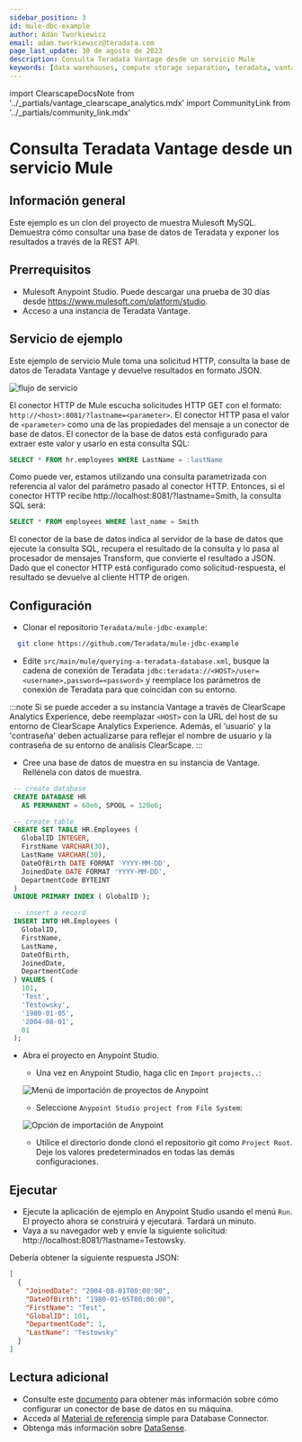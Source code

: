 ```yaml
---
sidebar_position: 3
id: mule-dbc-example
author: Adán Tworkiewicz
email: adam.tworkiewicz@teradata.com
page_last_update: 30 de agosto de 2023
description: Consulta Teradata Vantage desde un servicio Mule
keywords: [data warehouses, compute storage separation, teradata, vantage, cloud data platform, object storage, business intelligence, enterprise analytics, Mule, JDBC, microservicios]
---
```


import ClearscapeDocsNote from '../_partials/vantage_clearscape_analytics.mdx'
import CommunityLink from '../_partials/community_link.mdx'

# Consulta Teradata Vantage desde un servicio Mule

## Información general

Este ejemplo es un clon del proyecto de muestra Mulesoft MySQL.
Demuestra cómo consultar una base de datos de Teradata y exponer los resultados a través de la REST API.

## Prerrequisitos

* Mulesoft Anypoint Studio. Puede descargar una prueba de 30 días desde https://www.mulesoft.com/platform/studio.
* Acceso a una instancia de Teradata Vantage.

<ClearscapeDocsNote />

## Servicio de ejemplo

Este ejemplo de servicio Mule toma una solicitud HTTP, consulta la base de datos de Teradata Vantage y devuelve resultados en formato JSON.

![flujo de servicio](../images/flow.png)

El conector HTTP de Mule escucha solicitudes HTTP GET con el formato: `http://<host>:8081/?lastname=<parameter>`.
El conector HTTP pasa el valor de `<parameter>` como una de las propiedades del mensaje a un conector de base de datos.
El conector de la base de datos está configurado para extraer este valor y usarlo en esta consulta SQL:

```sql
SELECT * FROM hr.employees WHERE LastName = :lastName
```

Como puede ver, estamos utilizando una consulta parametrizada con referencia al valor del parámetro pasado al conector HTTP.
Entonces, si el conector HTTP recibe http://localhost:8081/?lastname=Smith, la consulta SQL será:

```sql
SELECT * FROM employees WHERE last_name = Smith
```

El conector de la base de datos indica al servidor de la base de datos que ejecute la consulta SQL, recupera el resultado de la consulta y lo pasa al procesador de mensajes Transform, que convierte el resultado a JSON.
Dado que el conector HTTP está configurado como solicitud-respuesta, el resultado se devuelve al cliente HTTP de origen.

## Configuración

* Clonar el repositorio `Teradata/mule-jdbc-example`:
```bash
  git clone https://github.com/Teradata/mule-jdbc-example
```

* Edite `src/main/mule/querying-a-teradata-database.xml`, busque la cadena de conexión de Teradata `jdbc:teradata://<HOST>/user=<username>,password=<password>` y reemplace los parámetros de conexión de Teradata para que coincidan con su entorno.

:::note
Si se puede acceder a su instancia Vantage a través de ClearScape Analytics Experience, debe reemplazar `<HOST>` con la URL del host de su entorno de ClearScape Analytics Experience. Además, el 'usuario' y la 'contraseña' deben actualizarse para reflejar el nombre de usuario y la contraseña de su entorno de análisis ClearScape.
:::

* Cree una base de datos de muestra en su instancia de Vantage.
Rellénela con datos de muestra.

```sql
 -- create database
 CREATE DATABASE HR
   AS PERMANENT = 60e6, SPOOL = 120e6;

 -- create table
 CREATE SET TABLE HR.Employees (
   GlobalID INTEGER,
   FirstName VARCHAR(30),
   LastName VARCHAR(30),
   DateOfBirth DATE FORMAT 'YYYY-MM-DD',
   JoinedDate DATE FORMAT 'YYYY-MM-DD',
   DepartmentCode BYTEINT
 )
 UNIQUE PRIMARY INDEX ( GlobalID );

 -- insert a record
 INSERT INTO HR.Employees (
   GlobalID,
   FirstName,
   LastName,
   DateOfBirth,
   JoinedDate,
   DepartmentCode
 ) VALUES (
   101,
   'Test',
   'Testowsky',
   '1980-01-05',
   '2004-08-01',
   01
 );
```

* Abra el proyecto en Anypoint Studio.
    * Una vez en Anypoint Studio, haga clic en `Import projects..`:

    ![Menú de importación de proyectos de Anypoint](../images/anypoint.import.projects.png)

    * Seleccione `Anypoint Studio project from File System`:

    ![Opción de importación de Anypoint](../images/select.import.option.png)

    * Utilice el directorio donde clonó el repositorio git como `Project Root`. Deje los valores predeterminados en todas las demás configuraciones.

## Ejecutar

* Ejecute la aplicación de ejemplo en Anypoint Studio usando el menú `Run`.
El proyecto ahora se construirá y ejecutará. Tardará un minuto.
* Vaya a su navegador web y envíe la siguiente solicitud: http://localhost:8081/?lastname=Testowsky.

Debería obtener la siguiente respuesta JSON:


```json
[
  {
    "JoinedDate": "2004-08-01T00:00:00",
    "DateOfBirth": "1980-01-05T00:00:00",
    "FirstName": "Test",
    "GlobalID": 101,
    "DepartmentCode": 1,
    "LastName": "Testowsky"
  }
]
```

## Lectura adicional

* Consulte este [documento](http://www.mulesoft.org/documentation/display/current/Database+Connector) para obtener más información sobre cómo configurar un conector de base de datos en su máquina.
* Acceda al [Material de referencia](http://www.mulesoft.org/documentation/display/current/Database+Connector+Reference) simple para Database Connector.
* Obtenga más información sobre [DataSense](http://www.mulesoft.org/documentation/display/current/DataSense).

<CommunityLink />